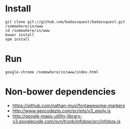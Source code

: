 # Install
    git clone git://github.com/badassquest/badassquest.git /somewhere/in/www
    cd /somewhere/in/www
    bower install
    npm install

# Run
    google-chrome /somewhere/in/www/index.html

# Non-bower dependencies

* https://github.com/nathan-muir/fontawesome-markers
* http://www.geocodezip.com/scripts/v3_epoly.js
* http://google-maps-utility-library-v3.googlecode.com/svn/trunk/infobox/src/infobox.js

